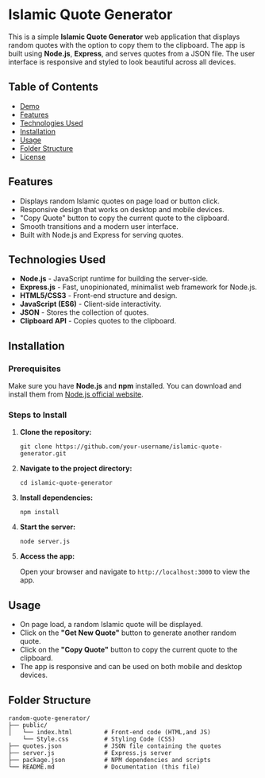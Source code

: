 # Islamic Quote Generator

This is a simple **Islamic Quote Generator** web application that displays random quotes with the option to copy them to the clipboard. The app is built using **Node.js**, **Express**, and serves quotes from a JSON file. The user interface is responsive and styled to look beautiful across all devices.

## Table of Contents
- [Demo](#demo)
- [Features](#features)
- [Technologies Used](#technologies-used)
- [Installation](#installation)
- [Usage](#usage)
- [Folder Structure](#folder-structure)
- [License](#license)

## Features

- Displays random Islamic quotes on page load or button click.
- Responsive design that works on desktop and mobile devices.
- "Copy Quote" button to copy the current quote to the clipboard.
- Smooth transitions and a modern user interface.
- Built with Node.js and Express for serving quotes.

## Technologies Used

- **Node.js** - JavaScript runtime for building the server-side.
- **Express.js** - Fast, unopinionated, minimalist web framework for Node.js.
- **HTML5/CSS3** - Front-end structure and design.
- **JavaScript (ES6)** - Client-side interactivity.
- **JSON** - Stores the collection of quotes.
- **Clipboard API** - Copies quotes to the clipboard.

## Installation

### Prerequisites

Make sure you have **Node.js** and **npm** installed. You can download and install them from [Node.js official website](https://nodejs.org).

### Steps to Install

1. **Clone the repository:**

   ```
   git clone https://github.com/your-username/islamic-quote-generator.git
   ```

2. **Navigate to the project directory:**

   ```
   cd islamic-quote-generator
   ```

3. **Install dependencies:**

   ```
   npm install
   ```

4. **Start the server:**

   ```
   node server.js
   ```

5. **Access the app:**

   Open your browser and navigate to `http://localhost:3000` to view the app.

## Usage

- On page load, a random Islamic quote will be displayed.
- Click on the **"Get New Quote"** button to generate another random quote.
- Click on the **"Copy Quote"** button to copy the current quote to the clipboard.
- The app is responsive and can be used on both mobile and desktop devices.

## Folder Structure

```
random-quote-generator/
├── public/
│   └── index.html         # Front-end code (HTML,and JS)
    └── Style.css          # Styling Code (CSS)
├── quotes.json            # JSON file containing the quotes
├── server.js              # Express.js server
├── package.json           # NPM dependencies and scripts
└── README.md              # Documentation (this file)
```
